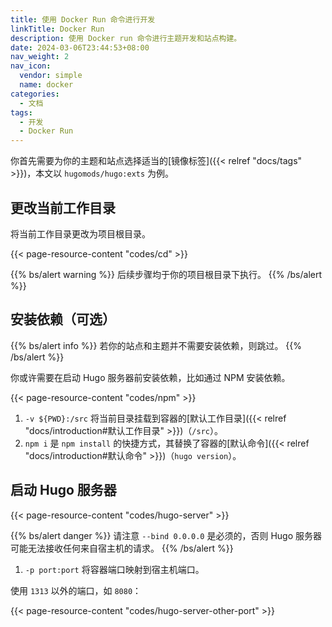 ```yaml
---
title: 使用 Docker Run 命令进行开发
linkTitle: Docker Run
description: 使用 Docker run 命令进行主题开发和站点构建。
date: 2024-03-06T23:44:53+08:00
nav_weight: 2
nav_icon:
  vendor: simple
  name: docker
categories:
  - 文档
tags:
  - 开发
  - Docker Run
---
```


你首先需要为你的主题和站点选择适当的[镜像标签]({{< relref "docs/tags" >}})，本文以 `hugomods/hugo:exts` 为例。

## 更改当前工作目录

将当前工作目录更改为项目根目录。

{{< page-resource-content "codes/cd" >}}

{{% bs/alert warning %}}
后续步骤均于你的项目根目录下执行。
{{% /bs/alert %}}

## 安装依赖（可选）

{{% bs/alert info %}}
若你的站点和主题并不需要安装依赖，则跳过。
{{% /bs/alert %}}

你或许需要在启动 Hugo 服务器前安装依赖，比如通过 NPM 安装依赖。

{{< page-resource-content "codes/npm" >}}

1. `-v ${PWD}:/src` 将当前目录挂载到容器的[默认工作目录]({{< relref "docs/introduction#默认工作目录" >}})（`/src`）。
1. `npm i` 是 `npm install` 的快捷方式，其替换了容器的[默认命令]({{< relref "docs/introduction#默认命令" >}})（`hugo version`）。

## 启动 Hugo 服务器

{{< page-resource-content "codes/hugo-server" >}}

{{% bs/alert danger %}}
请注意 `--bind 0.0.0.0` 是必须的，否则 Hugo 服务器可能无法接收任何来自宿主机的请求。
{{% /bs/alert %}}

1. `-p port:port` 将容器端口映射到宿主机端口。

使用 `1313` 以外的端口，如 `8080`：

{{< page-resource-content "codes/hugo-server-other-port" >}}
